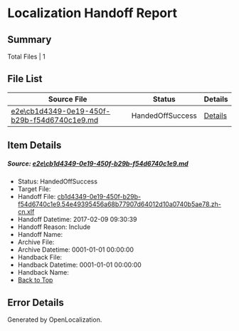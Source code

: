 # <a name='report-top'></a> Localization Handoff Report

## Summary
 Total Files | 1

## File List
 Source File | Status | Details 
 ----------- | ------ | ------- 
 [e2e\cb1d4349-0e19-450f-b29b-f54d6740c1e9.md](https://github.com/OpenLocalizationTestOrg/ol-test0/blob/68de0e3e82db7bcddd61cb0e68ce1d15131af63e/e2e/cb1d4349-0e19-450f-b29b-f54d6740c1e9.md) | HandedOffSuccess | [Details](#d6c3ab3300b6d0ffed8edc437dca8a7d51deed711)

## Item Details
##### <a name='d6c3ab3300b6d0ffed8edc437dca8a7d51deed711'></a> Source: [e2e\cb1d4349-0e19-450f-b29b-f54d6740c1e9.md](https://github.com/OpenLocalizationTestOrg/ol-test0/blob/68de0e3e82db7bcddd61cb0e68ce1d15131af63e/e2e/cb1d4349-0e19-450f-b29b-f54d6740c1e9.md)
* Status: HandedOffSuccess
* Target File: 
* Handoff File: [cb1d4349-0e19-450f-b29b-f54d6740c1e9.54e49395456a68b77907d64012d10a0740b5ae78.zh-cn.xlf](https://github.com/OpenLocalizationTestOrg/ol-test0-handoff/blob/f9fddf5090afd6ab74af631429892168f3439ef4/ol-handoff/OpenLocalizationTestOrg/ol-test0-zhcn/shujia/ht/cb1d4349-0e19-450f-b29b-f54d6740c1e9.54e49395456a68b77907d64012d10a0740b5ae78.zh-cn.xlf)
* Handoff Datetime: 2017-02-09 09:30:39
* Handoff Reason: Include
* Handoff Name: 
* Archive File: 
* Archive Datetime: 0001-01-01 00:00:00
* Handback File: 
* Handback Datetime: 0001-01-01 00:00:00
* Handback Name: 
* [Back to Top](#report-top)


## Error Details

Generated by OpenLocalization.
